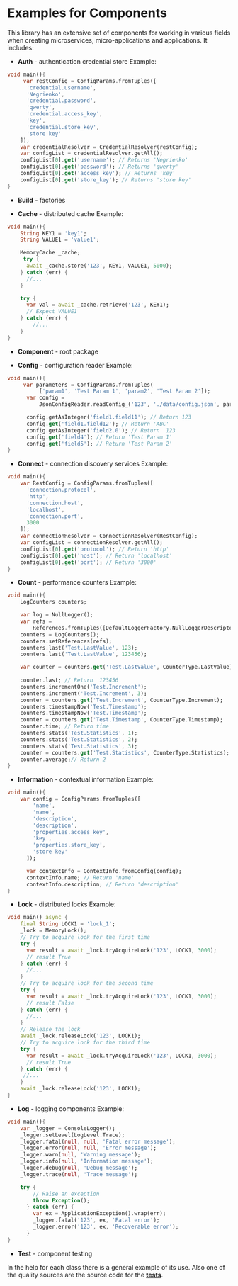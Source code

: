 # Examples for Components

This library has an extensive set of components for working in various fields when creating
microservices, micro-applications and applications. It includes:

- **Auth** - authentication credential store
Example:

```dart
void main(){
     var restConfig = ConfigParams.fromTuples([
      'credential.username',
      'Negrienko',
      'credential.password',
      'qwerty',
      'credential.access_key',
      'key',
      'credential.store_key',
      'store key'
    ]);
    var credentialResolver = CredentialResolver(restConfig);
    var configList = credentialResolver.getAll();
    configList[0].get('username'); // Returns 'Negrienko'
    configList[0].get('password'); // Returns 'qwerty'
    configList[0].get('access_key'); // Returns 'key'
    configList[0].get('store_key'); // Returns 'store key'
}
```

- **Build** - factories

- **Cache** - distributed cache
Example:

```dart
void main(){
    String KEY1 = 'key1';
    String VALUE1 = 'value1';

    MemoryCache _cache;
     try {
      await _cache.store('123', KEY1, VALUE1, 5000);
    } catch (err) {
      //...
    }

    try {
      var val = await _cache.retrieve('123', KEY1);
      // Expect VALUE1
    } catch (err) {
        //...
    }
}
```

- **Component** - root package

- **Config** - configuration reader
Example:

```dart
void main(){
     var parameters = ConfigParams.fromTuples(
          ['param1', 'Test Param 1', 'param2', 'Test Param 2']);
      var config =
          JsonConfigReader.readConfig_('123', './data/config.json', parameters);

      config.getAsInteger('field1.field11'); // Return 123
      config.get('field1.field12'); // Return 'ABC'
      config.getAsInteger('field2.0'); // Return  123
      config.get('field4'); // Return 'Test Param 1'
      config.get('field5'); // Return 'Test Param 2'
}
```

- **Connect** - connection discovery services
Example:

```dart
void main(){
    var RestConfig = ConfigParams.fromTuples([
      'connection.protocol',
      'http',
      'connection.host',
      'localhost',
      'connection.port',
      3000
    ]);
    var connectionResolver = ConnectionResolver(RestConfig);
    var configList = connectionResolver.getAll();
    configList[0].get('protocol'); // Return 'http'
    configList[0].get('host'); // Return 'localhost'
    configList[0].get('port'); // Return '3000'
}
```

- **Count** - performance counters
Example:

```dart
void main(){
    LogCounters counters;

    var log = NullLogger();
    var refs =
        References.fromTuples([DefaultLoggerFactory.NullLoggerDescriptor, log]);
    counters = LogCounters();
    counters.setReferences(refs);
    counters.last('Test.LastValue', 123);
    counters.last('Test.LastValue', 123456);

    var counter = counters.get('Test.LastValue', CounterType.LastValue);
    
    counter.last; // Return  123456
    counters.incrementOne('Test.Increment');
    counters.increment('Test.Increment', 3);
    counter = counters.get('Test.Increment', CounterType.Increment);
    counters.timestampNow('Test.Timestamp');
    counters.timestampNow('Test.Timestamp');
    counter = counters.get('Test.Timestamp', CounterType.Timestamp);
    counter.time; // Return time
    counters.stats('Test.Statistics', 1);
    counters.stats('Test.Statistics', 2);
    counters.stats('Test.Statistics', 3);
    counter = counters.get('Test.Statistics', CounterType.Statistics);
    counter.average;// Return 2
}
```

- **Information** - contextual information
Example:

```dart
void main(){
    var config = ConfigParams.fromTuples([
        'name',
        'name',
        'description',
        'description',
        'properties.access_key',
        'key',
        'properties.store_key',
        'store key'
      ]);

      var contextInfo = ContextInfo.fromConfig(config);
      contextInfo.name; // Return 'name'
      contextInfo.description; // Return 'description'
}
```

- **Lock** - distributed locks
Example:

```dart
void main() async {
    final String LOCK1 = 'lock_1';
    _lock = MemoryLock();
    // Try to acquire lock for the first time
    try {
      var result = await _lock.tryAcquireLock('123', LOCK1, 3000);
      // result True
    } catch (err) {
      //...
    }
    // Try to acquire lock for the second time
    try {
      var result = await _lock.tryAcquireLock('123', LOCK1, 3000);
      // result False
    } catch (err) {
      //...
    }
    // Release the lock
    await _lock.releaseLock('123', LOCK1);
    // Try to acquire lock for the third time
    try {
      var result = await _lock.tryAcquireLock('123', LOCK1, 3000);
      // result True
    } catch (err) {
     //...
    }
    await _lock.releaseLock('123', LOCK1);
}
```

- **Log** - logging components
Example:

```dart
void main(){
    var _logger = ConsoleLogger();
    _logger.setLevel(LogLevel.Trace);
    _logger.fatal(null, null, 'Fatal error message');
    _logger.error(null, null, 'Error message');
    _logger.warn(null, 'Warning message');
    _logger.info(null, 'Information message');
    _logger.debug(null, 'Debug message');
    _logger.trace(null, 'Trace message');

    try {
        // Raise an exception
        throw Exception();
      } catch (err) {
        var ex = ApplicationException().wrap(err);
        _logger.fatal('123', ex, 'Fatal error');
        _logger.error('123', ex, 'Recoverable error');
      }
}
```

- **Test** - component testing

In the help for each class there is a general example of its use. Also one of the quality sources
are the source code for the [**tests**](https://github.com/pip-services3-dart/pip-services3-components-dart/tree/master/test).

